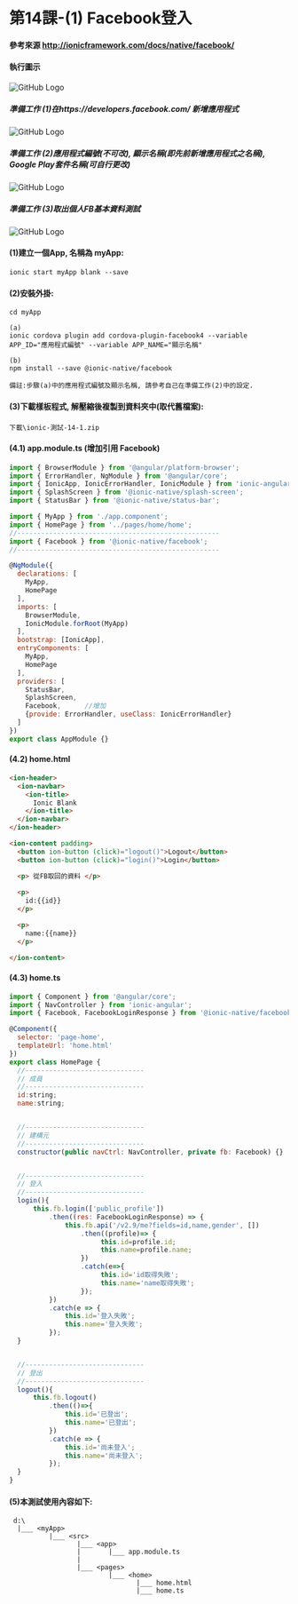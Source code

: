 # 第14課-(1) Facebook登入


#### 參考來源 http://ionicframework.com/docs/native/facebook/

#### 執行圖示
![GitHub Logo](/images/fig14-01.jpg)


##### 準備工作 (1)在https://developers.facebook.com/ 新增應用程式
![GitHub Logo](/images/fig14-01-0.jpg)


##### 準備工作 (2)應用程式編號(不可改), 顯示名稱(即先前新增應用程式之名稱), Google Play套件名稱(可自行更改)
![GitHub Logo](/images/fig14-01-1.jpg)


##### 準備工作 (3)取出個人FB基本資料測試
![GitHub Logo](/images/fig14-01-2.jpg)



#### (1)建立一個App, 名稱為 myApp:
```
ionic start myApp blank --save
```


#### (2)安裝外掛:
```
cd myApp

(a)
ionic cordova plugin add cordova-plugin-facebook4 --variable APP_ID="應用程式編號" --variable APP_NAME="顯示名稱"

(b)
npm install --save @ionic-native/facebook

備註:步驟(a)中的應用程式編號及顯示名稱, 請參考自己在準備工作(2)中的設定.
```


#### (3)下載樣板程式, 解壓縮後複製到<myApp>資料夾中(取代舊檔案):
```
下載\ionic-測試-14-1.zip
```


#### (4.1) app.module.ts (增加引用 Facebook)
```javascript
import { BrowserModule } from '@angular/platform-browser';
import { ErrorHandler, NgModule } from '@angular/core';
import { IonicApp, IonicErrorHandler, IonicModule } from 'ionic-angular';
import { SplashScreen } from '@ionic-native/splash-screen';
import { StatusBar } from '@ionic-native/status-bar';

import { MyApp } from './app.component';
import { HomePage } from '../pages/home/home';
//---------------------------------------------------
import { Facebook } from '@ionic-native/facebook';
//---------------------------------------------------

@NgModule({
  declarations: [
    MyApp,
    HomePage
  ],
  imports: [
    BrowserModule,
    IonicModule.forRoot(MyApp)
  ],
  bootstrap: [IonicApp],
  entryComponents: [
    MyApp,
    HomePage
  ],
  providers: [
    StatusBar,
    SplashScreen,
    Facebook,      //增加
    {provide: ErrorHandler, useClass: IonicErrorHandler}
  ]
})
export class AppModule {}
```



#### (4.2) home.html
```html
<ion-header>
  <ion-navbar>
    <ion-title>
      Ionic Blank
    </ion-title>
  </ion-navbar>
</ion-header>

<ion-content padding>
  <button ion-button (click)="logout()">Logout</button>
  <button ion-button (click)="login()">Login</button>

  <p> 從FB取回的資料 </p>
  
  <p>
    id:{{id}}
  </p>

  <p>
    name:{{name}}
  </p>  

</ion-content>
```



#### (4.3) home.ts
```javascript
import { Component } from '@angular/core';
import { NavController } from 'ionic-angular';
import { Facebook, FacebookLoginResponse } from '@ionic-native/facebook';

@Component({
  selector: 'page-home',
  templateUrl: 'home.html'
})
export class HomePage {
  //------------------------------
  // 成員
  //------------------------------
  id:string;
  name:string;  


  //------------------------------
  // 建構元
  //------------------------------
  constructor(public navCtrl: NavController, private fb: Facebook) {}


  //------------------------------
  // 登入
  //------------------------------
  login(){
      this.fb.login(['public_profile'])
          .then((res: FacebookLoginResponse) => {
              this.fb.api('/v2.9/me?fields=id,name,gender', [])
                  .then((profile)=> {
                       this.id=profile.id;
                       this.name=profile.name;
                  })
                  .catch(e=>{                       
                       this.id='id取得失敗';
                       this.name='name取得失敗';
                  });            
          })
          .catch(e => {
              this.id='登入失敗';
              this.name='登入失敗';
          });
  }


  //------------------------------
  // 登出
  //------------------------------
  logout(){
      this.fb.logout()
          .then(()=>{
              this.id='已登出';
              this.name='已登出';
          })
          .catch(e => {
              this.id='尚未登入';
              this.name='尚未登入';
          });
  }  
}
```



#### (5)本測試使用內容如下:
```
 d:\
  |___ <myApp>           
          |___ <src>
                 |___ <app>
                 |       |___ app.module.ts                  
                 |                  
                 |___ <pages>   
                         |___ <home> 
                                |___ home.html 
                                |___ home.ts                                 
```

